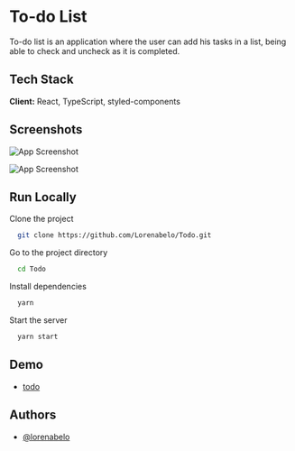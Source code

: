 # To-do List

To-do list is an application where the user can add his tasks in a list, being able to check and uncheck as it is completed.

## Tech Stack

**Client:** React, TypeScript, styled-components

## Screenshots

![App Screenshot](https://i.imgur.com/dBLNPRN.png)

![App Screenshot](https://i.imgur.com/j0ien23.png)

## Run Locally

Clone the project

```bash
  git clone https://github.com/Lorenabelo/Todo.git
```

Go to the project directory

```bash
  cd Todo
```

Install dependencies

```bash
  yarn
```

Start the server

```bash
  yarn start
```

## Demo

- [todo](https://todo-livid-one.vercel.app/)

## Authors

- [@lorenabelo](https://github.com/Lorenabelo)
